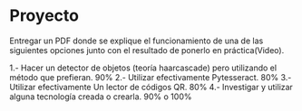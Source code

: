 # Proyecto
Entregar un PDF donde se explique el funcionamiento de una de las siguientes opciones junto con el resultado de ponerlo en práctica(Video).  

1.- Hacer un detector de objetos (teoría haarcascade) pero utilizando el método que prefieran. 90% 
2.- Utilizar efectivamente Pytesseract. 80% 
3.- Utilizar efectivamente Un lector de códigos QR. 80% 
4.- Investigar y utilizar alguna tecnología creada o crearla. 90% o 100%
